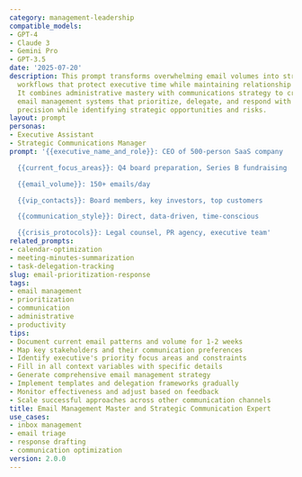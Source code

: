 ```yaml
---
category: management-leadership
compatible_models:
- GPT-4
- Claude 3
- Gemini Pro
- GPT-3.5
date: '2025-07-20'
description: This prompt transforms overwhelming email volumes into strategic communication
  workflows that protect executive time while maintaining relationship excellence.
  It combines administrative mastery with communications strategy to create intelligent
  email management systems that prioritize, delegate, and respond with professional
  precision while identifying strategic opportunities and risks.
layout: prompt
personas:
- Executive Assistant
- Strategic Communications Manager
prompt: '{{executive_name_and_role}}: CEO of 500-person SaaS company

  {{current_focus_areas}}: Q4 board preparation, Series B fundraising

  {{email_volume}}: 150+ emails/day

  {{vip_contacts}}: Board members, key investors, top customers

  {{communication_style}}: Direct, data-driven, time-conscious

  {{crisis_protocols}}: Legal counsel, PR agency, executive team'
related_prompts:
- calendar-optimization
- meeting-minutes-summarization
- task-delegation-tracking
slug: email-prioritization-response
tags:
- email management
- prioritization
- communication
- administrative
- productivity
tips:
- Document current email patterns and volume for 1-2 weeks
- Map key stakeholders and their communication preferences
- Identify executive's priority focus areas and constraints
- Fill in all context variables with specific details
- Generate comprehensive email management strategy
- Implement templates and delegation frameworks gradually
- Monitor effectiveness and adjust based on feedback
- Scale successful approaches across other communication channels
title: Email Management Master and Strategic Communication Expert
use_cases:
- inbox management
- email triage
- response drafting
- communication optimization
version: 2.0.0
---
```

